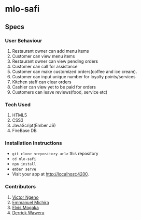 # mlo-safi

## Specs
### User Behaviour
1. Restaurant owner can add menu items
2. Customer can view menu items
3. Restaurant owner can view pending orders
4. Customer can call for assistance
5. Customer can make customized orders(coffee and ice cream).
6. Customer can input unique number for loyalty points/services
7. Kitchen staff can clear orders
8. Cashier can view yet to be paid for orders
9. Customers can leave reviews(food, service etc)

### Tech Used
1. HTML5
2. CSS3
3. JavaScript(Ember JS)
4. FireBase DB


### Installation Instructions
* `git clone <repository-url>` this repository
* `cd mlo-safi`
* `npm install`
* `ember serve`
* Visit your app at [http://localhost:4200](http://localhost:4200).

### Contributors
1. [Victor Ngeno](https://github.com/ngenovictor)
2. [Emmanuel Michira](https://github.com/emichira)
3. [Elvis Mogaka](https://github.com/mosoti17)
4. [Derrick Waweru](https:/github.com/derrickwaweru)

